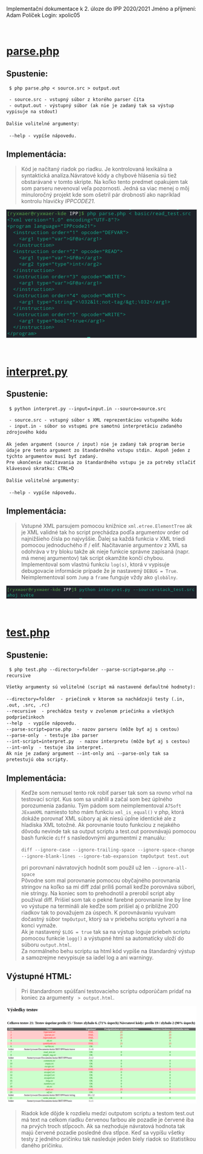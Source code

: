 Implementační dokumentace k 2. úloze do IPP 2020/2021
Jméno a příjmení: Adam Políček
Login: xpolic05

<br />

# [parse.php](parse.php)

## Spustenie:

```
 $ php parse.php < source.src > output.out
```
```
 - source.src - vstupný súbor z ktorého parser číta  
 - output.out - výstupný súbor (ak nie je zadaný tak sa výstup vypisuje na stdout)

Dalšie volitelné argumenty:

 --help - vypíše nápovedu.  

```
## Implementácia:

>Kód je načítaný riadok po riadku. Je kontrolovaná lexikálna a syntaktická analíza.Návratové kódy a chybové hlásenia sú tiež obstarávané v tomto skripte. 
Na koľko tento predmet opakujem tak som parseru nevenoval veľa pozornosti. Jedná sa viac menej o môj minuloročný projekt kde som ošetril pár drobností ako napríklad kontrolu hlavičky _IPPCODE21_.
<p align="center">
	<kbd>
		<img src="parse.png" />
	</kbd>
</p>

<br />

# [interpret.py](interpret.py)
## Spustenie:

```
 $ python interpret.py --input=input.in --source=source.src
```
```
 - source.src - vstupný súbor s XML reprezentáciou vstupného kódu
 - input.in - súbor so vstupmi pre samotnú interpretáciu zadaného zdrojového kódu

Ak jeden argument (source / input) nie je zadaný tak program berie údaje pre tento argument zo štandardného vstupu stdin. Aspoň jeden z týchto argumentov musí byť zadaný.
Pre ukončenie načítavania zo štandardného vstupu je za potreby stlačiť klávesovú skratku: CTRL+D

Dalšie volitelné argumenty:

 --help - vypíše nápovedu.  

```
## Implementácia:
> Vstupné XML parsujem pomocou knižnice `xml.etree.ElementTree` ak je XML validné tak ho script prechádza podľa argumentov order od najnižšieho čísla po najvyššie. Ďalej sa každá funkcia v XML triedi pomocou jednoduchého if / elif. Načítavanie argumentov z XML sa odohráva v try bloku takže ak nieje funkcie správne zapísaná (napr. má menej argumentov) tak script okamžite končí chybou. Implementoval som vlastnú funkciu `log(s)`, ktorá v vypisuje debugovacie informácie prípade že je nastavený `DEBUG = True`. Neimplementoval som `Jump` a `frame` funguje vždy ako `globálny`.
<p align="center">
	<kbd>
		<img src="interpret.png" />
	</kbd>
</p>
<br />

# [test.php](test.php)
## Spustenie:

```
 $ php test.php --directory=folder --parse-script=parse.php --recursive
```
```
Všetky argumenty sú volitelné (script má nastavené defaultné hodnoty):

--directory=folder  - priečinok v ktorom sa nachádzajú testy (.in, .out, .src, .rc)
--recursive  - prechádza testy v zvolenom priečinku a všetkých podpriečinkoch
--help  - vypíše nápovedu.
--parse-script=parse.php  - nazov parseru (môže byť aj s cestou) 
--parse-only  - testuje iba parser 
--int-script=interpret.py  - nazov interpretu (môže byť aj s cestou) 
--int-only  - testuje iba interpret. 
Ak nie je zadaný argument --int-only ani --parse-only tak sa pretestujú oba scripty.

```
## Implementácia:
> Keďže som nemusel tento rok robiť parser tak som sa rovno vrhol na testovací script. Kus som sa unáhlil a začal som bez úplného porozumenia zadaniu. Tým pádom som neimplementoval `A7Soft JExamXML` namiesto toho mám funkciu `xml_is_equal()` v php, ktorá dokáže porovnať XML súbory aj ak niesú úplne identické ale z hladiska XML totožné. Ak porovnanie touto funkciou z nejakého dôvodu nevinde tak sa output scriptu a test.out porovnávajú pomocou bash funkcie `diff` s nasledovnými argumentmi z manuálu:
>
>`diff --ignore-case --ignore-trailing-space --ignore-space-change --ignore-blank-lines --ignore-tab-expansion tmpOutput test.out`
>
> pri porovnaní návratových hodnôt som použil už len `--ignore-all-space` <br />
> Pôvodne som mal porovnanie pomocou obyčajného porovnania stringov na koľko sa mi diff zdal príliš pomalí keďže porovnáva súbori, nie stringy. Na koniec som to prehodnotil a prerobil script aby používal diff. Prišiel som tak o pekné farebné porovnanie line by line vo výstupe na termináli ale keďže som prišiel aj o približne 200 riadkov tak to považujem za úspech. K porovnávaniu vyuívam dočastný súbor `tmpOutput`, ktorý sa v priebehu scriptu vytvorí a na konci vymaže. <br />
> Ak je nastavený `$LOG = true` tak sa na výstup loguje priebeh scriptu pomocou funkcie `logg()` a výstupné html sa automaticky uloží do súboru `output.html`.<br />
> Za normálneho behu scriptu sa html kód vypíše na štandardný výstup a samozrejme nevypisuje sa iadel log a ani warningy.

## Výstupné HTML:
> Pri štandardnom spúšťaní testovacieho scriptu odporúčam pridať na koniec za argumenty ` > output.html`.
<p align="center">
	<kbd>
		<img src="test.png" />
	</kbd>
</p>

> Riadok kde dôjde k rozdielu medzi outputom scriptu a testom test.out má text na celkom riadku červenou farbou ale pozadie je červené iba na prvých troch stĺpcoch. Ak sa nezhoduje návratová hodnota tak majú červené pozadie posledné dva stĺpce. Keď sa vypíšu všetky testy z jedného pričinku tak nasleduje jeden biely riadok so štatistikou daného pričinku.